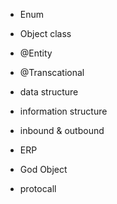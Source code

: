 - Enum
- Object class
- @Entity
- @Transcational
- data structure
- information structure

- inbound & outbound
- ERP
- God Object
- protocall
